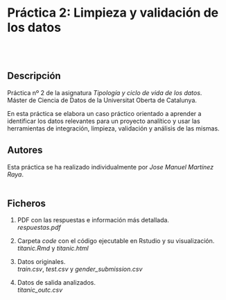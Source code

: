 # Práctica 2: Limpieza y validación de los datos
<br/><br/>
## Descripción

Práctica nº 2 de la asignatura _Tipología y ciclo de vida de los datos_.<br/>
Máster de Ciencia de Datos de la Universitat Oberta de Catalunya.

En esta práctica se elabora un caso práctico orientado a aprender a identificar los datos relevantes
para un proyecto analítico y usar las herramientas de integración, limpieza, validación y análisis de las
mismas.



## Autores

Esta práctica se ha realizado individualmente por _Jose Manuel Martínez Raya_.
<br/><br/>

## Ficheros

1. PDF con las respuestas e información más detallada.<br/>
  _respuestas.pdf_
    
2. Carpeta _code_ con el código ejecutable en Rstudio y su visualización.<br/>
_titanic.Rmd_ y _titanic.html_

3. Datos originales.<br/>
_train.csv_, _test.csv_ y _gender_submission.csv_

4. Datos de salida analizados.<br/>
_titanic_outc.csv_

